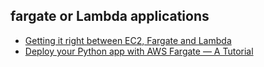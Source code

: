 ## fargate or Lambda applications
- [Getting it right between EC2, Fargate and Lambda](https://medium.com/thundra/getting-it-right-between-ec2-fargate-and-lambda-bb42220b8c79)
- [Deploy your Python app with AWS Fargate — A Tutorial](https://towardsdatascience.com/deploy-your-python-app-with-aws-fargate-tutorial-7a48535da586)
